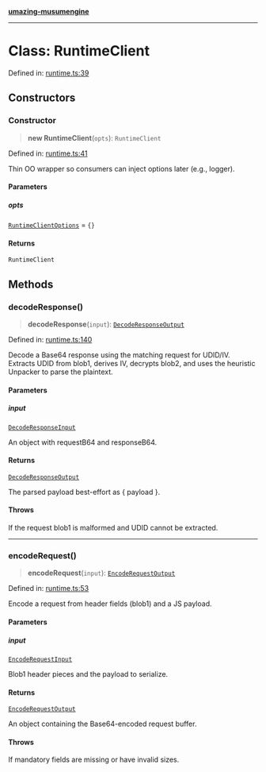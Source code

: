 [**umazing-musumengine**](../../README.md)

***

# Class: RuntimeClient

Defined in: [runtime.ts:39](https://github.com/davinidae/umazing-musumengine/blob/51f61211084dfe767110f78265e0aa27a13c00d0/src/runtime.ts#L39)

## Constructors

### Constructor

> **new RuntimeClient**(`opts`): `RuntimeClient`

Defined in: [runtime.ts:41](https://github.com/davinidae/umazing-musumengine/blob/51f61211084dfe767110f78265e0aa27a13c00d0/src/runtime.ts#L41)

Thin OO wrapper so consumers can inject options later (e.g., logger).

#### Parameters

##### opts

[`RuntimeClientOptions`](../interfaces/RuntimeClientOptions.md) = `{}`

#### Returns

`RuntimeClient`

## Methods

### decodeResponse()

> **decodeResponse**(`input`): [`DecodeResponseOutput`](../interfaces/DecodeResponseOutput.md)

Defined in: [runtime.ts:140](https://github.com/davinidae/umazing-musumengine/blob/51f61211084dfe767110f78265e0aa27a13c00d0/src/runtime.ts#L140)

Decode a Base64 response using the matching request for UDID/IV.
Extracts UDID from blob1, derives IV, decrypts blob2, and uses
the heuristic Unpacker to parse the plaintext.

#### Parameters

##### input

[`DecodeResponseInput`](../interfaces/DecodeResponseInput.md)

An object with requestB64 and responseB64.

#### Returns

[`DecodeResponseOutput`](../interfaces/DecodeResponseOutput.md)

The parsed payload best-effort as { payload }.

#### Throws

If the request blob1 is malformed and UDID cannot be extracted.

***

### encodeRequest()

> **encodeRequest**(`input`): [`EncodeRequestOutput`](../interfaces/EncodeRequestOutput.md)

Defined in: [runtime.ts:53](https://github.com/davinidae/umazing-musumengine/blob/51f61211084dfe767110f78265e0aa27a13c00d0/src/runtime.ts#L53)

Encode a request from header fields (blob1) and a JS payload.

#### Parameters

##### input

[`EncodeRequestInput`](../interfaces/EncodeRequestInput.md)

Blob1 header pieces and the payload to serialize.

#### Returns

[`EncodeRequestOutput`](../interfaces/EncodeRequestOutput.md)

An object containing the Base64-encoded request buffer.

#### Throws

If mandatory fields are missing or have invalid sizes.
